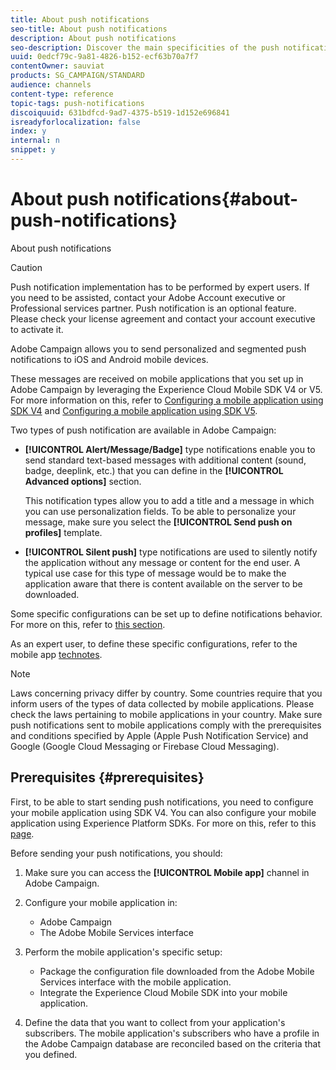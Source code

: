 ```yaml
---
title: About push notifications
seo-title: About push notifications
description: About push notifications
seo-description: Discover the main specificities of the push notification channel in Adobe Campaign.
uuid: 0edcf79c-9a81-4826-b152-ecf63b70a7f7
contentOwner: sauviat
products: SG_CAMPAIGN/STANDARD
audience: channels
content-type: reference
topic-tags: push-notifications
discoiquuid: 631bdfcd-9ad7-4375-b519-1d152e696841
isreadyforlocalization: false
index: y
internal: n
snippet: y
---
```


# About push notifications{#about-push-notifications}

About push notifications

>[!CAUTION]
>
>Push notification implementation has to be performed by expert users. If you need to be assisted, contact your Adobe Account executive or Professional services partner. Push notification is an optional feature. Please check your license agreement and contact your account executive to activate it.

Adobe Campaign allows you to send personalized and segmented push notifications to iOS and Android mobile devices.

These messages are received on mobile applications that you set up in Adobe Campaign by leveraging the Experience Cloud Mobile SDK V4 or V5. For more information on this, refer to [Configuring a mobile application using SDK V4](https://helpx.adobe.com/campaign/kb/configuring-app-sdkv4.html) and [Configuring a mobile application using SDK V5](https://helpx.adobe.com/campaign/kb/configuring-app-sdk.html).

Two types of push notification are available in Adobe Campaign:

* **[!UICONTROL Alert/Message/Badge]** type notifications enable you to send standard text-based messages with additional content (sound, badge, deeplink, etc.) that you can define in the **[!UICONTROL Advanced options]** section.

  This notification types allow you to add a title and a message in which you can use personalization fields. To be able to personalize your message, make sure you select the **[!UICONTROL Send push on profiles]** template.

* **[!UICONTROL Silent push]** type notifications are used to silently notify the application without any message or content for the end user. A typical use case for this type of message would be to make the application aware that there is content available on the server to be downloaded.

Some specific configurations can be set up to define notifications behavior. For more on this, refer to [this section](../../channels/using/customizing-a-push-notification.md).

As an expert user, to define these specific configurations, refer to the mobile app [technotes](https://helpx.adobe.com/campaign/kb/acs-article-list.html).

>[!NOTE]
>
>Laws concerning privacy differ by country. Some countries require that you inform users of the types of data collected by mobile applications. Please check the laws pertaining to mobile applications in your country. Make sure push notifications sent to mobile applications comply with the prerequisites and conditions specified by Apple (Apple Push Notification Service) and Google (Google Cloud Messaging or Firebase Cloud Messaging).

## Prerequisites {#prerequisites}

First, to be able to start sending push notifications, you need to configure your mobile application using SDK V4. You can also configure your mobile application using Experience Platform SDKs. For more on this, refer to this [page](https://helpx.adobe.com/campaign/kb/configuring-app-sdk.html).

Before sending your push notifications, you should:

1. Make sure you can access the **[!UICONTROL Mobile app]** channel in Adobe Campaign.
1. Configure your mobile application in:

    * Adobe Campaign
    * The Adobe Mobile Services interface

1. Perform the mobile application's specific setup:

    * Package the configuration file downloaded from the Adobe Mobile Services interface with the mobile application.
    * Integrate the Experience Cloud Mobile SDK into your mobile application.

1. Define the data that you want to collect from your application's subscribers. The mobile application's subscribers who have a profile in the Adobe Campaign database are reconciled based on the criteria that you defined.

